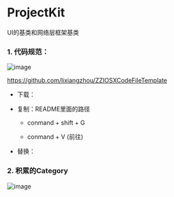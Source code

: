 # ProjectKit
UI的基类和网络层框架基类


### 1. 代码规范：


![image](https://github.com/VansXY/ProjectKit/blob/master/ProjectKit/READMEReasource/%E9%A1%B9%E7%9B%AE%E8%A7%84%E8%8C%83%E5%8C%96.png)

https://github.com/lixiangzhou/ZZIOSXCodeFileTemplate

- 下载：

- 复制：README里面的路径

	- conmand + shift + G

	- conmand + V (前往)

- 替换：

### 2. 积累的Category

![image](https://github.com/VansXY/ProjectKit/blob/master/ProjectKit/READMEReasource/NSString.png)


